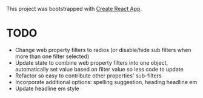 This project was bootstrapped with [Create React App](https://github.com/facebook/create-react-app).

# TODO
* Change web property filters to radios (or disable/hide sub filters when more than one filter selected)
* Update state to combine web property filters into one object, automatically set value based on filter value so less code to update
* Refactor so easy to contribute other properties' sub-filters
* Incorporate additional options: spelling suggestion, heading headline em
* Update headline em style
